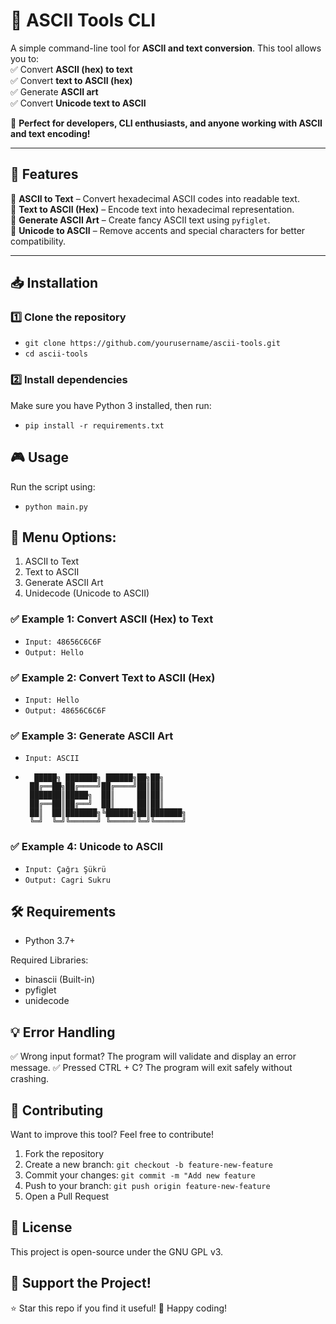 # 🚀 ASCII Tools CLI

A simple command-line tool for **ASCII and text conversion**. This tool allows you to:  
✅ Convert **ASCII (hex) to text**  
✅ Convert **text to ASCII (hex)**  
✅ Generate **ASCII art**  
✅ Convert **Unicode text to ASCII**  

🎯 **Perfect for developers, CLI enthusiasts, and anyone working with ASCII and text encoding!**  

---

## 📌 Features
🔹 **ASCII to Text** – Convert hexadecimal ASCII codes into readable text.  
🔹 **Text to ASCII (Hex)** – Encode text into hexadecimal representation.  
🔹 **Generate ASCII Art** – Create fancy ASCII text using `pyfiglet`.  
🔹 **Unicode to ASCII** – Remove accents and special characters for better compatibility.  

---

## 📥 Installation
### 1️⃣ Clone the repository
- ```git clone https://github.com/yourusername/ascii-tools.git```
- ```cd ascii-tools```

### 2️⃣ Install dependencies
Make sure you have Python 3 installed, then run:
- ```pip install -r requirements.txt```

## 🎮 Usage
Run the script using:
- ```python main.py```

## 📌 Menu Options:
1. ASCII to Text
2. Text to ASCII
3. Generate ASCII Art
4. Unidecode (Unicode to ASCII)

### ✅ Example 1: Convert ASCII (Hex) to Text
- ```Input: 48656C6C6F```
- ```Output: Hello```

### ✅ Example 2: Convert Text to ASCII (Hex)
- ```Input: Hello```
- ```Output: 48656C6C6F```

### ✅ Example 3: Generate ASCII Art
- ```Input: ASCII```
- ```Output:
    █████╗ ███████╗ ██████╗██╗██╗
   ██╔══██╗██╔════╝██╔════╝██║██║
   ███████║█████╗  ██║     ██║██║
   ██╔══██║██╔══╝  ██║     ██║██║
   ██║  ██║███████╗╚██████╗██║███████╗
   ╚═╝  ╚═╝╚══════╝ ╚═════╝╚═╝╚══════╝

### ✅ Example 4: Unicode to ASCII
- ```Input: Çağrı Şükrü```
- ```Output: Cagri Sukru```

## 🛠 Requirements
- Python 3.7+

Required Libraries:
- binascii (Built-in)
- pyfiglet
- unidecode

## 💡 Error Handling
✅ Wrong input format? The program will validate and display an error message.
✅ Pressed CTRL + C? The program will exit safely without crashing.

## 🤝 Contributing
Want to improve this tool? Feel free to contribute!
1. Fork the repository
2. Create a new branch: ```git checkout -b feature-new-feature```
3. Commit your changes: ```git commit -m "Add new feature```
4. Push to your branch: ```git push origin feature-new-feature```
5. Open a Pull Request

## 📜 License
This project is open-source under the GNU GPL v3.

## 🌟 Support the Project!
⭐ Star this repo if you find it useful!
🚀 Happy coding!